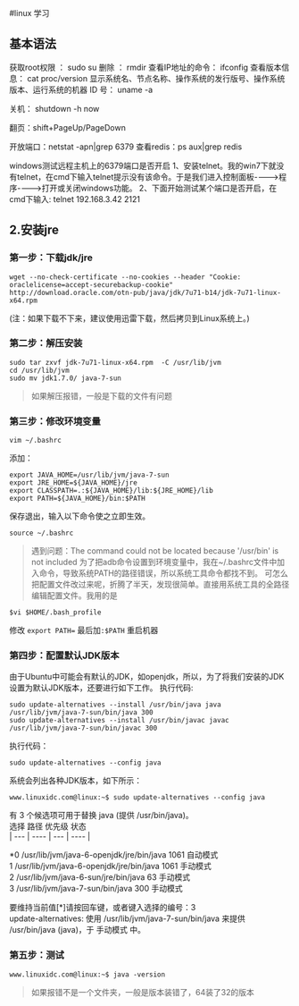 #linux 学习
## 基本语法
获取root权限 ：  sudo su
删除 ： rmdir
查看IP地址的命令： ifconfig
查看版本信息： cat proc/version
显示系统名、节点名称、操作系统的发行版号、操作系统版本、运行系统的机器 ID 号： uname -a

关机： shutdown -h now

翻页：shift+PageUp/PageDown


开放端口：netstat -apn|grep 6379
查看redis：ps aux|grep redis

windows测试远程主机上的6379端口是否开启
1、安装telnet。我的win7下就没有telnet，在cmd下输入telnet提示没有该命令。于是我们进入控制面板---->程序---->打开或关闭windows功能。
2、下面开始测试某个端口是否开启，在cmd下输入:
telnet 192.168.3.42 2121

## 2.安装jre
### 第一步：下载jdk/jre
```
wget --no-check-certificate --no-cookies --header "Cookie: oraclelicense=accept-securebackup-cookie" http://download.oracle.com/otn-pub/java/jdk/7u71-b14/jdk-7u71-linux-x64.rpm 
```
(注：如果下载不下来，建议使用迅雷下载，然后拷贝到Linux系统上。)
 
### 第二步：解压安装
```
sudo tar zxvf jdk-7u71-linux-x64.rpm  -C /usr/lib/jvm  
cd /usr/lib/jvm  
sudo mv jdk1.7.0/ java-7-sun  
```
> 如果解压报错，一般是下载的文件有问题

### 第三步：修改环境变量
```
vim ~/.bashrc  
```
添加：
```
export JAVA_HOME=/usr/lib/jvm/java-7-sun  
export JRE_HOME=${JAVA_HOME}/jre  
export CLASSPATH=.:${JAVA_HOME}/lib:${JRE_HOME}/lib  
export PATH=${JAVA_HOME}/bin:$PATH  
```
保存退出，输入以下命令使之立即生效。
```
source ~/.bashrc  
```
> 遇到问题：The command could not be located because '/usr/bin' is not included
为了把adb命令设置到环境变量中，我在~/.bashrc文件中加入命令，导致系统PATH的路径错误，所以系统工具命令都找不到。
可怎么把配置文件改过来呢，折腾了半天，发现很简单。直接用系统工具的全路径编辑配置文件。我用的是
```
$vi $HOME/.bash_profile 
```
修改
`export PATH=` 最后加`:$PATH`
重启机器

### 第四步：配置默认JDK版本
由于Ubuntu中可能会有默认的JDK，如openjdk，所以，为了将我们安装的JDK设置为默认JDK版本，还要进行如下工作。
执行代码:
```
sudo update-alternatives --install /usr/bin/java java /usr/lib/jvm/java-7-sun/bin/java 300  
sudo update-alternatives --install /usr/bin/javac javac /usr/lib/jvm/java-7-sun/bin/javac 300  
```
执行代码：
```
sudo update-alternatives --config java  
```
系统会列出各种JDK版本，如下所示：
```
www.linuxidc.com@linux:~$ sudo update-alternatives --config java  
```
有 3 个候选项可用于替换 java (提供 /usr/bin/java)。  
  选择       路径                                    优先级  状态  
  | --- | ---- | --- | ---- |
  
 *0            /usr/lib/jvm/java-6-openjdk/jre/bin/java   1061      自动模式  
  1            /usr/lib/jvm/java-6-openjdk/jre/bin/java   1061      手动模式  
  2            /usr/lib/jvm/java-6-sun/jre/bin/java       63        手动模式  
  3            /usr/lib/jvm/java-7-sun/bin/java           300       手动模式  
  
  
要维持当前值[*]请按回车键，或者键入选择的编号：3  
update-alternatives: 使用 /usr/lib/jvm/java-7-sun/bin/java 来提供 /usr/bin/java (java)，于 手动模式 中。  
### 第五步：测试
```
www.linuxidc.com@linux:~$ java -version  
```
> 如果报错不是一个文件夹，一般是版本装错了，64装了32的版本
